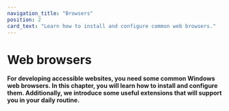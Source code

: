 ```yaml
---
navigation_title: "Browsers"
position: 2
card_text: "Learn how to install and configure common web browsers."
---
```


# Web browsers

**For developing accessible websites, you need some common Windows web browsers. In this chapter, you will learn how to install and configure them. Additionally, we introduce some useful extensions that will support you in your daily routine.**
